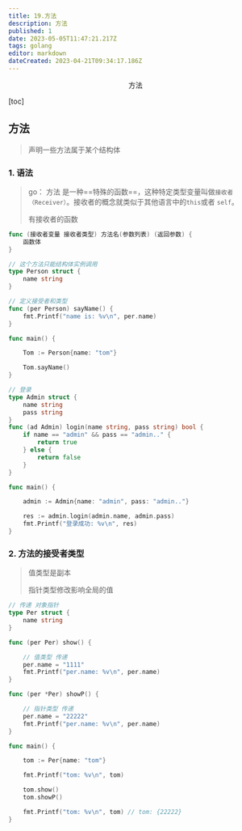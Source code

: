 ```yaml
---
title: 19.方法
description: 方法
published: 1
date: 2023-05-05T11:47:21.217Z
tags: golang
editor: markdown
dateCreated: 2023-04-21T09:34:17.186Z
---
```


<center>方法</center>



[toc]





## 方法

>  声明一些方法属于某个结构体



### 1. 语法

> go： 方法 是一种==特殊的函数==，这种特定类型变量叫做`接收者（Receiver）`。接收者的概念就类似于其他语言中的`this`或者 `self`。
>
> 有接收者的函数

```go
func (接收者变量 接收者类型) 方法名(参数列表) (返回参数) {
    函数体
}
```

```go
// 这个方法只能结构体实例调用
type Person struct {
	name string
}

// 定义接受者和类型
func (per Person) sayName() {
	fmt.Printf("name is: %v\n", per.name)
}

func main() {

	Tom := Person{name: "tom"}

	Tom.sayName()
}

```

```go
// 登录
type Admin struct {
	name string
	pass string
}
func (ad Admin) login(name string, pass string) bool {
	if name == "admin" && pass == "admin.." {
		return true
	} else {
		return false
	}
}

func main() {

	admin := Admin{name: "admin", pass: "admin.."}

	res := admin.login(admin.name, admin.pass)
	fmt.Printf("登录成功: %v\n", res)
}
```



### 2. 方法的接受者类型

> 值类型是副本
>
> 指针类型修改影响全局的值

```go
// 传递 对象指针
type Per struct {
	name string
}

func (per Per) show() {

	// 值类型 传递
	per.name = "1111"
	fmt.Printf("per.name: %v\n", per.name)
}

func (per *Per) showP() {

	// 指针类型 传递
	per.name = "22222"
	fmt.Printf("per.name: %v\n", per.name)
}

func main() {

	tom := Per{name: "tom"}

	fmt.Printf("tom: %v\n", tom)

	tom.show()
	tom.showP()

	fmt.Printf("tom: %v\n", tom) // tom: {22222}
}

```







